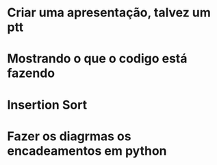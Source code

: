 # Criar uma apresentação, talvez um ptt
# Mostrando o que o codigo está fazendo
# Insertion Sort
# Fazer os diagrmas os encadeamentos em python